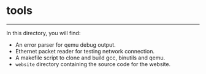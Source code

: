# tools

---

In this directory, you will find:
- An error parser for qemu debug output.
- Ethernet packet reader for testing network connection.
- A makefile script to clone and build gcc, binutils and qemu.
- `website` directory containing the source code for the website.
